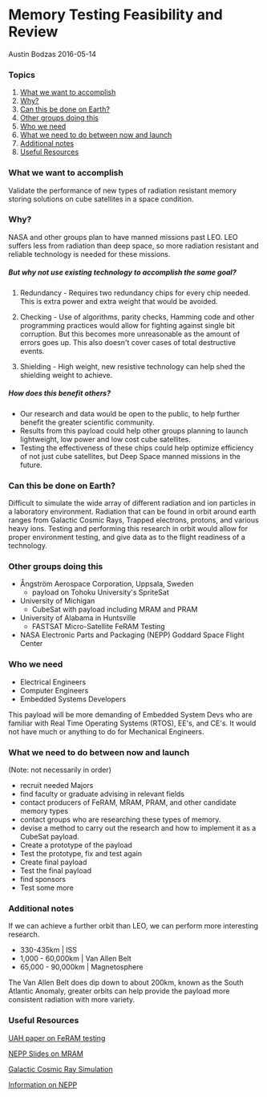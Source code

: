# Memory Testing Feasibility and Review
Austin Bodzas 2016-05-14

### Topics
1. [What we want to accomplish](#what-we-want-to-accomplish)
2. [Why?](#why)
3. [Can this be done on Earth?](#can-this-be-done-on-earth)
4. [Other groups doing this](#other-groups-doing-this)
5. [Who we need](#who-we-need)
6. [What we need to do between now and launch](#what-we-need-to-do-between-now-and-launch)
7. [Additional notes](#additional-notes)
8. [Useful Resources](#useful-resources)

### What we want to accomplish
Validate the performance of new types of radiation resistant memory storing solutions
on cube satellites in a space condition.  

### Why?
NASA and other groups plan to have manned missions past LEO.  LEO suffers less
from radiation than deep space, so more radiation resistant and reliable technology is needed for these missions.  

##### But why not use existing technology to accomplish the same goal?
1. Redundancy - Requires two redundancy chips for every chip needed.  This is extra power and extra weight that would be avoided.  

2. Checking - Use of algorithms, parity checks, Hamming code and other programming practices would allow for fighting against single bit corruption. But this becomes more unreasonable as the amount of errors goes up.  This also doesn't cover cases of total destructive events.

3. Shielding - High weight, new resistive technology can help shed the shielding weight to achieve.

##### How does this benefit others?
- Our research and data would be open to the public, to help further benefit the greater scientific community.
- Results from this payload could help other groups planning to launch lightweight, low power and low cost cube satellites.
- Testing the effectiveness of these chips could help optimize efficiency of not just cube satellites, but Deep Space manned missions in the future.

### Can this be done on Earth?
Difficult to simulate the wide array of different radiation and ion particles in a laboratory environment.  Radiation that can be found in orbit around earth ranges from Galactic Cosmic Rays, Trapped electrons, protons, and various heavy ions.  Testing and performing this research in orbit would allow for proper environment testing, and give data as to the flight readiness of a technology.

### Other groups doing this
- Ångström Aerospace Corporation, Uppsala, Sweden
  - payload on Tohoku University's SpriteSat
- University of Michigan
  - CubeSat with payload including MRAM and PRAM
- University of Alabama in Huntsville
  - FASTSAT Micro-Satellite FeRAM Testing
- NASA Electronic Parts and Packaging (NEPP) Goddard Space Flight Center

### Who we need
- Electrical Engineers
- Computer Engineers
- Embedded Systems Developers

This payload will be more demanding of Embedded System Devs who are familiar with Real Time Operating Systems (RTOS), EE's, and CE's.  It would not have much or anything to do for Mechanical Engineers.  

### What we need to do between now and launch
(Note: not necessarily in order)
- recruit needed Majors
- find faculty or graduate advising in relevant fields
- contact producers of FeRAM, MRAM, PRAM, and other candidate memory types
- contact groups who are researching these types of memory.
- devise a method to carry out the research and how to implement it as a CubeSat payload.
- Create a prototype of the payload
- Test the prototype, fix and test again
- Create final payload
- Test the final payload
- find sponsors
- Test some more

### Additional notes
If we can achieve a further orbit than LEO, we can perform more interesting research.
  - 330-435km         | ISS
  - 1,000 - 60,000km  | Van Allen Belt
  - 65,000 - 90,000km | Magnetosphere

The Van Allen Belt does dip down to about 200km, known as the South Atlantic Anomaly, greater orbits can help provide the payload more consistent radiation with more variety.

### Useful Resources
[UAH paper on FeRAM testing](http://ntrs.nasa.gov/archive/nasa/casi.ntrs.nasa.gov/20110015720.pdf "UAH")

[NEPP Slides on MRAM](http://www.nepp.nasa.gov/workshops/etw2012/talks/Tuesday/T05_Heidecker_MRAM_Technology.pdf "Nepp Slides on MRAM")

[Galactic Cosmic Ray Simulation](http://www.sciencedirect.com/science/article/pii/S2214552416300013 "Galactic Cosmic Ray")

[Information on NEPP](http://www.nepp.nasa.gov/workshops/etw2012/talks/Monday/M01_LaBel_ETW_Introduction.pdf "Information on NEPP")
